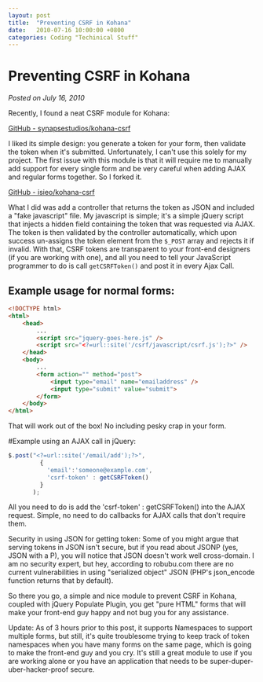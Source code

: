 ```yaml
---
layout: post
title:  "Preventing CSRF in Kohana"
date:   2010-07-16 10:00:00 +0800
categories: Coding "Techinical Stuff"
---
```


# Preventing CSRF in Kohana
*Posted on July 16, 2010*

Recently, I found a neat CSRF module for Kohana:

[GitHub - synapsestudios/kohana-csrf](http://github.com/synapsestudios/kohana-csrf)

I liked its simple design: you generate a token for your form, then validate the token when it's submitted. Unfortunately, I can't use this solely for my project. The first issue with this module is that it will require me to manually add support for every single form and be very careful when adding AJAX and regular forms together. So I forked it.

[GitHub - isieo/kohana-csrf](http://github.com/isieo/kohana-csrf)

What I did was add a controller that returns the token as JSON and included a "fake javascript" file. My javascript is simple; it's a simple jQuery script that injects a hidden field containing the token that was requested via AJAX. The token is then validated by the controller automatically, which upon success un-assigns the token element from the `$_POST` array and rejects it if invalid. With that, CSRF tokens are transparent to your front-end designers (if you are working with one), and all you need to tell your JavaScript programmer to do is call `getCSRFToken()` and post it in every Ajax Call.

## Example usage for normal forms:
```html
<!DOCTYPE html>
<html>
    <head>
        ...
        <script src="jquery-goes-here.js" />
        <script src="<?=url::site('/csrf/javascript/csrf.js');?>" />
    </head>
    <body>
        ...
        <form action="" method="post">
            <input type="email" name="emailaddress" />
            <input type="submit" value="submit">
        </form>
    </body>
</html>
```

That will work out of the box! No including pesky <input type="hidden"> crap in your form.

#Example using an AJAX call in jQuery:

```javascript
$.post("<?=url::site('/email/add');?>", 
         { 
           'email':'someone@example.com',
           'csrf-token' : getCSRFToken() 
         }
       );
```

All you need to do is add the 'csrf-token' : getCSRFToken() into the AJAX request. Simple, no need to do callbacks for AJAX calls that don't require them.

Security in using JSON for getting token: Some of you might argue that serving tokens in JSON isn't secure, but if you read about JSONP (yes, JSON with a P), you will notice that JSON doesn't work well cross-domain. I am no security expert, but hey, according to robubu.com there are no current vulnerabilities in using "serialized object" JSON (PHP's json_encode function returns that by default).

So there you go, a simple and nice module to prevent CSRF in Kohana, coupled with jQuery Populate Plugin, you get "pure HTML" forms that will make your front-end guy happy and not bug you for any assistance.

Update: As of 3 hours prior to this post, it supports Namespaces to support multiple forms, but still, it's quite troublesome trying to keep track of token namespaces when you have many forms on the same page, which is going to make the front-end guy and you cry. It's still a great module to use if you are working alone or you have an application that needs to be super-duper-uber-hacker-proof secure.